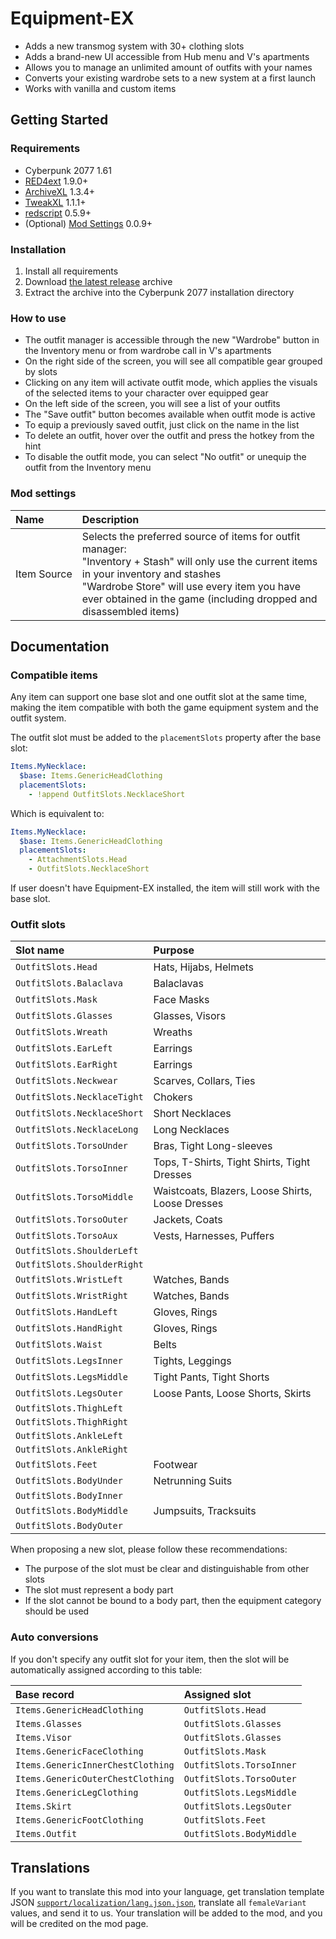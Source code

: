 # Equipment-EX

- Adds a new transmog system with 30+ clothing slots
- Adds a brand-new UI accessible from Hub menu and V's apartments
- Allows you to manage an unlimited amount of outfits with your names
- Converts your existing wardrobe sets to a new system at a first launch
- Works with vanilla and custom items

## Getting Started

### Requirements

- Cyberpunk 2077 1.61
- [RED4ext](https://github.com/WopsS/RED4ext) 1.9.0+
- [ArchiveXL](https://github.com/psiberx/cp2077-archive-xl) 1.3.4+
- [TweakXL](https://github.com/psiberx/cp2077-tweak-xl) 1.1.1+
- [redscript](https://github.com/jac3km4/redscript) 0.5.9+
- (Optional) [Mod Settings](https://github.com/jackhumbert/mod_settings) 0.0.9+

### Installation

1. Install all requirements
2. Download [the latest release](https://github.com/psiberx/cp2077-equipment-ex/releases) archive
3. Extract the archive into the Cyberpunk 2077 installation directory

### How to use

- The outfit manager is accessible through the new "Wardrobe" button in the Inventory menu or from wardrobe call in V's apartments
- On the right side of the screen, you will see all compatible gear grouped by slots
- Clicking on any item will activate outfit mode, which applies the visuals of the selected items to your character over equipped gear
- On the left side of the screen, you will see a list of your outfits
- The "Save outfit" button becomes available when outfit mode is active
- To equip a previously saved outfit, just click on the name in the list
- To delete an outfit, hover over the outfit and press the hotkey from the hint
- To disable the outfit mode, you can select "No outfit" or unequip the outfit from the Inventory menu

### Mod settings

| Name             | Description                                                                                                                                                                                                                                                          |
|:-----------------|:---------------------------------------------------------------------------------------------------------------------------------------------------------------------------------------------------------------------------------------------------------------------|
| Item&nbsp;Source | Selects the preferred source of items for outfit manager:<br>"Inventory + Stash" will only use the current items in your inventory and stashes<br>"Wardrobe Store" will use every item you have ever obtained in the game (including dropped and disassembled items) |

## Documentation

### Compatible items

Any item can support one base slot and one outfit slot at the same time,
making the item compatible with both the game equipment system and the outfit system.

The outfit slot must be added to the `placementSlots` property after the base slot:

```yaml
Items.MyNecklace:
  $base: Items.GenericHeadClothing
  placementSlots: 
    - !append OutfitSlots.NecklaceShort
```

Which is equivalent to:

```yaml
Items.MyNecklace:
  $base: Items.GenericHeadClothing
  placementSlots: 
    - AttachmentSlots.Head
    - OutfitSlots.NecklaceShort
```

If user doesn't have Equipment-EX installed, the item will still work with the base slot.

### Outfit slots

| Slot name                   | Purpose                                          |
|:----------------------------|:-------------------------------------------------|
| `OutfitSlots.Head`          | Hats, Hijabs, Helmets                            |
| `OutfitSlots.Balaclava`     | Balaclavas                                       |
| `OutfitSlots.Mask`          | Face Masks                                       |
| `OutfitSlots.Glasses`       | Glasses, Visors                                  |
| `OutfitSlots.Wreath`        | Wreaths                                          |
| `OutfitSlots.EarLeft`       | Earrings                                         |
| `OutfitSlots.EarRight`      | Earrings                                         |
| `OutfitSlots.Neckwear`      | Scarves, Collars, Ties                           |
| `OutfitSlots.NecklaceTight` | Chokers                                          | 
| `OutfitSlots.NecklaceShort` | Short Necklaces                                  | 
| `OutfitSlots.NecklaceLong`  | Long Necklaces                                   |  
| `OutfitSlots.TorsoUnder`    | Bras, Tight Long-sleeves                         |  
| `OutfitSlots.TorsoInner`    | Tops, T-Shirts, Tight Shirts, Tight Dresses      |  
| `OutfitSlots.TorsoMiddle`   | Waistcoats, Blazers, Loose Shirts, Loose Dresses |     
| `OutfitSlots.TorsoOuter`    | Jackets, Coats                                   |           
| `OutfitSlots.TorsoAux`      | Vests, Harnesses, Puffers                        |                      
| `OutfitSlots.ShoulderLeft`  |                                                  |                    
| `OutfitSlots.ShoulderRight` |                                                  |                   
| `OutfitSlots.WristLeft`     | Watches, Bands                                   |
| `OutfitSlots.WristRight`    | Watches, Bands                                   |
| `OutfitSlots.HandLeft`      | Gloves, Rings                                    |
| `OutfitSlots.HandRight`     | Gloves, Rings                                    |
| `OutfitSlots.Waist`         | Belts                                            |
| `OutfitSlots.LegsInner`     | Tights, Leggings                                 |
| `OutfitSlots.LegsMiddle`    | Tight Pants, Tight Shorts                        |
| `OutfitSlots.LegsOuter`     | Loose Pants, Loose Shorts, Skirts                |
| `OutfitSlots.ThighLeft`     |                                                  |
| `OutfitSlots.ThighRight`    |                                                  |
| `OutfitSlots.AnkleLeft`     |                                                  |
| `OutfitSlots.AnkleRight`    |                                                  |
| `OutfitSlots.Feet`          | Footwear                                         |
| `OutfitSlots.BodyUnder`     | Netrunning Suits                                 |
| `OutfitSlots.BodyInner`     |                                                  |
| `OutfitSlots.BodyMiddle`    | Jumpsuits, Tracksuits                            |
| `OutfitSlots.BodyOuter`     |                                                  |

When proposing a new slot, please follow these recommendations:

- The purpose of the slot must be clear and distinguishable from other slots
- The slot must represent a body part
- If the slot cannot be bound to a body part, then the equipment category should be used

### Auto conversions

If you don't specify any outfit slot for your item, 
then the slot will be automatically assigned according to this table:

| Base record                       | Assigned slot            |
|:----------------------------------|:-------------------------|
| `Items.GenericHeadClothing`       | `OutfitSlots.Head`       |
| `Items.Glasses`                   | `OutfitSlots.Glasses`    |
| `Items.Visor`                     | `OutfitSlots.Glasses`    |
| `Items.GenericFaceClothing`       | `OutfitSlots.Mask`       |
| `Items.GenericInnerChestClothing` | `OutfitSlots.TorsoInner` |
| `Items.GenericOuterChestClothing` | `OutfitSlots.TorsoOuter` |
| `Items.GenericLegClothing`        | `OutfitSlots.LegsMiddle` |
| `Items.Skirt`                     | `OutfitSlots.LegsOuter`  |
| `Items.GenericFootClothing`       | `OutfitSlots.Feet`       |
| `Items.Outfit`                    | `OutfitSlots.BodyMiddle` |

## Translations

If you want to translate this mod into your language, get translation template JSON 
[`support/localization/lang.json.json`](https://github.com/psiberx/cp2077-equipment-ex/blob/master/support/localization/lang.json.json), 
translate all `femaleVariant` values, and send it to us.
Your translation will be added to the mod, and you will be credited on the mod page.
